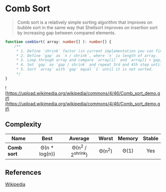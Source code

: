 # Comb Sort


> Comb sort is a relatively simple sorting algorithm that improves on bubble sort in the same way that
> Shellsort improves on insertion sort by increasing gap between compared elements.


```TypeScript
function combSort( array: number[] ): number[] {
    /**
     * 1. Define `shrink` factor (in current implementation you can find it equal 1.24733)
     * 2. Define `gap` as `n / shrink`, where `n` is length of array.
     * 3. Loop through array and compare `array[i]` and `array[i + gap]` elements, swap them if their order is incorrect.
     * 4. Set `gap` as `gap / shrink` and repeat 3rd and 4th step until `gap` is not equal `1`.
     * 5. Sort `array` with `gap` equal `1` until it is not sorted.
     */
}
```

![https://upload.wikimedia.org/wikipedia/commons/4/46/Comb_sort_demo.gif](https://upload.wikimedia.org/wikipedia/commons/4/46/Comb_sort_demo.gif)

## Complexity

| Name           | Best            | Average                                 | Worst               | Memory    | Stable    |
| -------------- | :-------------: | :-------------------------------------: | :-----------------: | :-------: | :-------: |
| **Comb sort**  | Θ(n * log(n))   | Θ(n<sup>2</sup> / 2<sup>shrink</sup>)   | Θ(n<sup>2</sup>)    | Θ(1)      | Yes       |


## References

[Wikipedia](https://en.wikipedia.org/wiki/Comb_sort)
